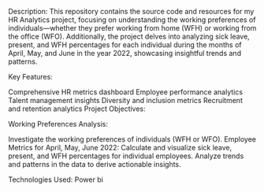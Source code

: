 Description:
This repository contains the source code and resources for my HR Analytics project, 
focusing on understanding the working preferences of individuals—whether they prefer working from home (WFH) or working from the office (WFO). 
Additionally, the project delves into analyzing sick leave, present, and WFH percentages for each individual during the months of April, May, and June in the year 2022, showcasing insightful trends and patterns.

Key Features:

Comprehensive HR metrics dashboard
Employee performance analytics
Talent management insights
Diversity and inclusion metrics
Recruitment and retention analytics
Project Objectives:

Working Preferences Analysis:

Investigate the working preferences of individuals (WFH or WFO).
Employee Metrics for April, May, June 2022:
Calculate and visualize sick leave, present, and WFH percentages for individual employees.
Analyze trends and patterns in the data to derive actionable insights.

Technologies Used:
Power bi
